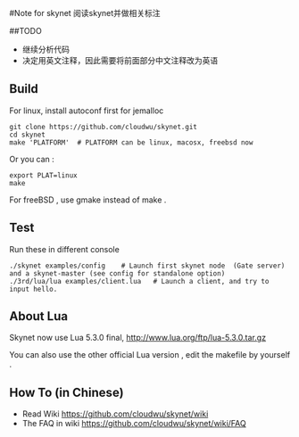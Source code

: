#Note for skynet
阅读skynet并做相关标注


##TODO 
 - 继续分析代码
 - 决定用英文注释，因此需要将前面部分中文注释改为英语



## Build
For linux, install autoconf first for jemalloc

```
git clone https://github.com/cloudwu/skynet.git
cd skynet
make 'PLATFORM'  # PLATFORM can be linux, macosx, freebsd now
```

Or you can :

```
export PLAT=linux
make
```

For freeBSD , use gmake instead of make .

## Test

Run these in different console

```
./skynet examples/config	# Launch first skynet node  (Gate server) and a skynet-master (see config for standalone option)
./3rd/lua/lua examples/client.lua 	# Launch a client, and try to input hello.
```

## About Lua

Skynet now use Lua 5.3.0 final, http://www.lua.org/ftp/lua-5.3.0.tar.gz

You can also use the other official Lua version , edit the makefile by yourself .

## How To (in Chinese)

* Read Wiki https://github.com/cloudwu/skynet/wiki
* The FAQ in wiki https://github.com/cloudwu/skynet/wiki/FAQ
